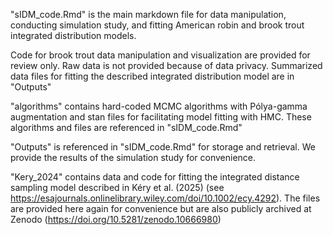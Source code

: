 "sIDM_code.Rmd" is the main markdown file for data manipulation, conducting simulation study, and fitting American robin and brook trout integrated distribution models. 

Code for brook trout data manipulation and visualization are provided for review only. Raw data is not provided because of data privacy. Summarized data files for fitting the described integrated distribution model are in "Outputs"

"algorithms" contains hard-coded MCMC algorithms with Pólya-gamma augmentation and stan files for facilitating model fitting with HMC. These algorithms and files are referenced in "sIDM_code.Rmd"

"Outputs" is referenced in "sIDM_code.Rmd" for storage and retrieval. We provide the results of the simulation study for convenience.  

"Kery_2024" contains data and code for fitting the integrated distance sampling model described in Kéry et al. (2025) (see https://esajournals.onlinelibrary.wiley.com/doi/10.1002/ecy.4292).
The files are provided here again for convenience but are also publicly archived at Zenodo (https://doi.org/10.5281/zenodo.10666980) 


